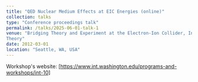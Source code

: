 ```yaml
---
title: "QED Nuclear Medium Effects at EIC Energies (online)"
collection: talks
type: "Conference proceedings talk"
permalink: /talks/2025-06-01-talk-1
venue: "Bridging Theory and Experiment at the Electron-Ion Collider, Institute for Nuclear
Theory"
date: 2012-03-01
location: "Seattle, WA, USA"
---
```


Workshop's website: [https://www.int.washington.edu/programs-and-workshops/int-10]

